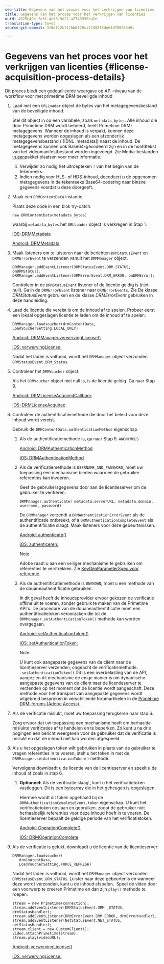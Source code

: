 ```yaml
---
seo-title: Gegevens van het proces voor het verkrijgen van licenties
title: Gegevens van het proces voor het verkrijgen van licenties
uuid: 4825c49e-fa6f-4c98-9d21-a2743930ca2e
translation-type: tm+mt
source-git-commit: 3fdef12b717bb6f70ca27d9278de61d709f8349c

---
```



# Gegevens van het proces voor het verkrijgen van licenties {#license-acquisition-process-details}

Dit proces biedt een gedetailleerde weergave op API-niveau van de workflow voor met primetime DRM beveiligde inhoud:

1. Laad met een `URLLoader` object de bytes van het metagegevensbestand van de beveiligde inhoud.

   Stel dit object in op een variabele, zoals `metadata_bytes`. Alle inhoud die door Primetime DRM wordt beheerd, heeft Primetime DRM-metagegevens. Wanneer de inhoud is verpakt, kunnen deze metagegevens worden opgeslagen als een afzonderlijk metagegevensbestand ( [!DNL .metadata]) naast de inhoud. De metagegevens kunnen ook Base64-gecodeerd zijn en in de hoofdtekst van het videomanifestbestand worden ingevoegd. Zie Media-bestanden [in een](../protecting-content/packaging-media-overview/packaging-media-files.md)pakket plaatsen voor meer informatie.
   1. Verwijder zo nodig het uitroepteken `!` van het begin van de tekenreeks.
   1. Indien nodig voor HLS- of HDS-inhoud, decodeert u de opgenomen metagegevens in de tekenreeks Base64-codering naar binaire gegevens voordat u deze doorgeeft.
1. Maak een `DRMContentData` instantie.

   Plaats deze code in een blok try-catch:

   ```
   new DRMContentData(metadata_bytes)
   ```

   waarbij `metadata_bytes` het `URLLoader` object is verkregen in Stap 1.

   [iOS: DRMMetadata](https://help.adobe.com/en_US/primetime/api/drm-apis/client/ios/interface_d_r_m_metadata.html)

   [Android: DRMMetadata](https://help.adobe.com/en_US/primetime/api/drm-apis/client/android/index.html)

1. Maak listeners om te luisteren naar de berichten `DRMStatusEvent` en `DRMErrorEvent` te verzenden vanuit het `DRMManager` object.

   ```
   DRMManager.addEventListener(DRMStatusEvent.DRM_STATUS, onDRMStatus); 
   DRMManager.addEventListener(DRMErrorEvent.DRM_ERROR, onDRMError);
   ```

   Controleer in de `DRMStatusEvent` listener of de licentie geldig is (niet null). Ga in de `DRMErrorEvent` listener naar `DRMErrorEvents`. Zie De klasse *DRMStatusEvent* gebruiken en de klasse *DRMErrorEvent* gebruiken in deze handleiding.

1. Laad de licentie die vereist is om de inhoud af te spelen.
Probeer eerst een lokaal opgeslagen licentie te laden om de inhoud af te spelen:

   ```
   DRMManager.loadvoucher(drmContentData, LoadVoucherSetting.LOCAL_ONLY)
   ```

   [Android: DRMManager.verwervingLicense()](https://help.adobe.com/en_US/primetime/api/drm-apis/client/android/com/adobe/ave/drm/DRMManager.html#acquireLicense(com.adobe.ave.drm.DRMMetadata,%20com.adobe.ave.drm.DRMAcquireLicenseSettings,%20com.adobe.ave.drm.DRMOperationErrorCallback,%20com.adobe.ave.drm.DRMLicenseAcquiredCallback))

   [iOS: verwervingLicense:](https://help.adobe.com/en_US/primetime/api/drm-apis/client/ios/interface_d_r_m_manager.html#a52accb5ed5b49d6e5d91277d78279f1b)

   Nadat het laden is voltooid, wordt het `DRMManager` object verzonden `DRMStatusEvent.DRM_Status`.

1. Controleer het `DRMVoucher` object.


   Als het `DRMVoucher` object niet null is, is de licentie geldig. Ga naar Stap 9.

   [Android: DRMLicenseAcquiredCallback](https://help.adobe.com/en_US/primetime/api/drm-apis/client/android/com/adobe/ave/drm/DRMLicenseAcquiredCallback.html)

   [iOS: DRMLicenseAcquired](https://help.adobe.com/en_US/primetime/api/drm-apis/client/ios/_d_r_m_interface_8h.html#afe5a9e3a003f312ee268d9b00927fa6d)
1. Controleer de authentificatiemethode die door het beleid voor deze inhoud wordt vereist.

   Gebruik de `DRMContentData.authenticationMethod` eigenschap.
   1. Als de authentificatiemethode is, ga naar Stap 9. `ANONYMOUS` 

      [Android: DRMAuthenticationMethod](https://help.adobe.com/en_US/primetime/api/drm-apis/client/android/index.html?com/adobe/ave/drm/DRMLicenseAcquiredCallback.html)

      [iOS: DRMAuthenticationMethod](https://help.adobe.com/en_US/primetime/api/drm-apis/client/ios/_d_r_m_interface_8h.html#a2003f29af93898b52a4123c2dd92c457)
   1. Als de verificatiemethode is `USERNAME_AND_PASSWORD`, moet uw toepassing een mechanisme bieden waarmee de gebruiker referenties kan invoeren.

      Geef de gebruikersgegevens door aan de licentieserver om de gebruiker te verifiëren:

      ```
      DRMManager.authenticate( metadata.serverURL, metadata.domain, username, password)
      ```

      De `DRMManager` verzendt a `DRMAuthenticationErrorEvent` als de authentificatie ontbreekt, of a `DRMAuthenticationCompleteEvent` als de authentificatie slaagt. Maak listeners voor deze gebeurtenissen.

      [Android: authenticate()](https://help.adobe.com/en_US/primetime/api/drm-apis/client/android/com/adobe/ave/drm/DRMManager.html#authenticate(com.adobe.ave.drm.DRMMetadata,%20java.lang.String,%20java.lang.String,%20java.lang.String,%20java.lang.String,%20com.adobe.ave.drm.DRMOperationErrorCallback,%20com.adobe.ave.drm.DRMAuthenticationCompleteCallback))

      [iOS: authenticeren:](https://help.adobe.com/en_US/primetime/api/drm-apis/client/ios/interface_d_r_m_manager.html#a169c1441f196a834094a8e0f5ecb4aca)

      >[!NOTE]
      >
      >Adobe raadt u aan een veiliger mechanisme te gebruiken om referenties te verstrekken. Zie [KeyGenParameterSpec voor referentie](https://developer.android.com/reference/android/security/keystore/KeyGenParameterSpec.html).

   1. Als de authentificatiemethode is `UNKNOWN`, moet u een methode van de douaneauthentificatie gebruiken.

      In dit geval heeft de inhoudsprovider ervoor gekozen de verificatie offline uit te voeren, zonder gebruik te maken van de Primetime API&#39;s. De procedure van de douaneauthentificatie moet een authentificatietoken veroorzaken die tot de `DRMManager.setAuthenticationToken()` methode kan worden overgegaan.

      [Android: setAuthenticationToken()](https://help.adobe.com/en_US/primetime/api/drm-apis/client/android/com/adobe/ave/drm/DRMManager.html#setAuthenticationToken(com.adobe.ave.drm.DRMMetadata,%20java.lang.String,%20byte[],%20com.adobe.ave.drm.DRMOperationErrorCallback,%20com.adobe.ave.drm.DRMOperationCompleteCallback))

      [iOS: setAuthenticationToken:](https://help.adobe.com/en_US/primetime/api/drm-apis/client/ios/interface_d_r_m_manager.html#a17884b5d9bcc5b0b39503f61140f9b09)

      >[!NOTE]
      >
      >U kunt ook aangepaste gegevens van de client naar de licentieserver verzenden, ongeacht de verificatiemethode. `.setAuthenticationToken()` Dit is een overbelasting van de API, aangezien dit mechanisme de enige manier is om dynamische aangepaste gegevens van de client naar de licentieserver te verzenden op het moment dat de licentie wordt aangeschaft. Deze methode voor het transport van aangepaste gegevens wordt uitgebreid besproken in verschillende forumartikelen in de [Primetime DRM-forums (Adobe Access) ](https://forums.adobe.com/community/adobe_access).

1. Als de verificatie mislukt, moet uw toepassing terugkeren naar stap 6.

   Zorg ervoor dat uw toepassing een mechanisme heeft om herhaalde mislukte verificaties af te handelen en te beperken. Zo kunt u na drie pogingen een bericht weergeven voor de gebruiker dat de verificatie is mislukt en dat de inhoud niet kan worden afgespeeld.
1. Als u het opgeslagen token wilt gebruiken in plaats van de gebruiker te vragen referenties in te voeren, stelt u het token in met de `DRMManager.setAuthenticationToken()` methode.

   Vervolgens downloadt u de licentie van de licentieserver en speelt u de inhoud af zoals in stap 6.
   1. **Optioneel:** Als de verificatie slaagt, kunt u het verificatietoken vastleggen. Dit is een bytearray die in het geheugen is opgeslagen.

      Hiermee wordt dit token opgehaald bij de `DRMAuthenticationCompleteEvent.token` eigenschap. U kunt het verificatietoken opslaan en gebruiken, zodat de gebruiker niet herhaaldelijk referenties voor deze inhoud hoeft in te voeren. De licentieserver bepaalt de geldige periode van het verificatietoken.

      [Android: OperationComplete()](https://help.adobe.com/en_US/primetime/api/drm-apis/client/android/com/adobe/ave/drm/DRMOperationCompleteCallback.html)

      [iOS: DRMOperationComplete](https://help.adobe.com/en_US/primetime/api/drm-apis/client/ios/_d_r_m_interface_8h.html#a5f2392ec6661b51bf7b0df71cd514731)
1. Als de verificatie is gelukt, downloadt u de licentie van de licentieserver:

   ```
   DRMManager.loadvoucher( 
      drmContentData, 
      LoadVoucherSetting.FORCE_REFRESH)
   ```

   Nadat het laden is voltooid, wordt het `DRMManager` object verzonden `DRMStatusEvent.DRM_STATUS`. Luister naar deze gebeurtenis en wanneer deze wordt verzonden, kunt u de inhoud afspelen.  Speel de video door een voorwerp te creëren Primetime en dan zijn `play()` methode te roepen:

   ```
   stream = new Primetime(connection); 
   stream.addEventListener(DRMStatusEvent.DRM _STATUS, drmStatusHandler); 
   stream.addEventListener(DRMErrorEvent.DRM_ERROR, drmErrorHandler); 
   stream.addEventListener(NetStatusEvent.NET_STATUS, netStatusHandler); 
   stream.client = new CustomClient(); 
   video.attachPrimetime(stream); 
   stream.play(videoURL);
   ```

   [Android: verwervingLicense()](https://help.adobe.com/en_US/primetime/api/drm-apis/client/android/com/adobe/ave/drm/DRMManager.html#acquireLicense(com.adobe.ave.drm.DRMMetadata,%20com.adobe.ave.drm.DRMAcquireLicenseSettings,%20com.adobe.ave.drm.DRMOperationErrorCallback,%20com.adobe.ave.drm.DRMLicenseAcquiredCallback))

   [iOS: verwervingLicense:](https://help.adobe.com/en_US/primetime/api/drm-apis/client/ios/interface_d_r_m_manager.html#a52accb5ed5b49d6e5d91277d78279f1b)